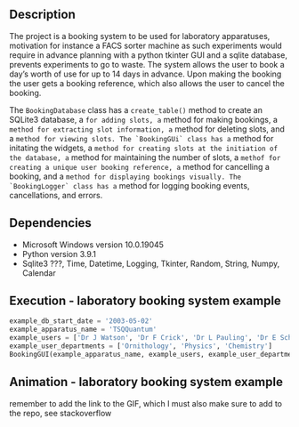## Description 
The project is a booking system to be used for laboratory apparatuses, motivation for instance a FACS sorter machine as such experiments would require in advance planning with a python tkinter GUI and a sqlite database, prevents experiments to go to waste. The system allows the user to book a day’s worth of use for up to 14 days in advance. Upon making the booking the user gets a booking reference, which also allows the user to cancel the booking.  

The `BookingDatabase` class has a `create_table()` method to create an SQLite3 database, a `` for adding slots, a `` method for making bookings, a `` method for extracting slot information, a `` method for deleting slots, and a `` method for viewing slots. The `BookingGUi` class has a ``  method for initating the widgets, a `` method for creating slots at the initiation of the database, a `` method for maintaining the number of slots, a `` methof for creating a unique user booking reference, a `` method for cancelling a booking, and a `` method for displaying bookings visually. The `BookingLogger` class has a `` method for logging booking events, cancellations, and errors.  

## Dependencies
* Microsoft Windows version 10.0.19045
* Python version 3.9.1
* Sqlite3 ???, Time, Datetime, Logging, Tkinter, Random, String, Numpy, Calendar

## Execution - laboratory booking system example
```python
example_db_start_date = '2003-05-02'
example_apparatus_name = 'TSQQuantum'
example_users = ['Dr J Watson', 'Dr F Crick', 'Dr L Pauling', 'Dr E Schroedinger'] 
example_user_departments = ['Ornithology', 'Physics', 'Chemistry'] 
BookingGUI(example_apparatus_name, example_users, example_user_departments, example_db_start_date)
```

## Animation - laboratory booking system example 
remember to add the link to the GIF, which I must also make sure to add to the repo, see stackoverflow 
